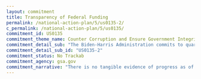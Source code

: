 ```yaml
---
layout: commitment
title: Transparency of Federal Funding
permalink: /national-action-plan/5/us0135-2/
c_permalink: /national-action-plan/5/us0135/
commitment_id: US0135
commitment_theme_name: Counter Corruption and Ensure Government Integrity and Accountability to the Public
commitment_detail_sub: "The Biden-Harris Administration commits to quarterly reporting against success metrics and milestones on performance.gov/pma "
commitment_detail_sub_id: "US0135-2"
commitment_status: No Trackab
commitment_agency: gsa.gov
commitment_narrative: "There is no tangible evidence of progress as of the reporting date."
---
```


